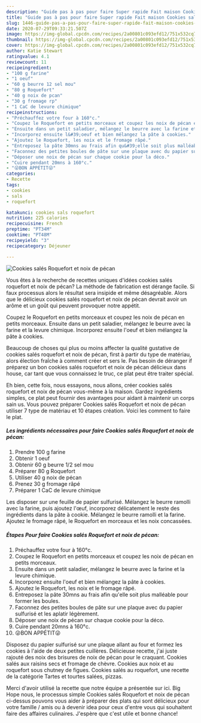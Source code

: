```yaml
---
description: "Guide pas à pas pour faire Super rapide Fait maison Cookies salés Roquefort et noix de pécan"
title: "Guide pas à pas pour faire Super rapide Fait maison Cookies salés Roquefort et noix de pécan"
slug: 1446-guide-pas-a-pas-pour-faire-super-rapide-fait-maison-cookies-sales-roquefort-et-noix-de-pecan
date: 2020-07-29T09:33:21.507Z
image: https://img-global.cpcdn.com/recipes/2a00801c093efd12/751x532cq70/cookies-sales-roquefort-et-noix-de-pecan-photo-principale-de-la-recette.jpg
thumbnail: https://img-global.cpcdn.com/recipes/2a00801c093efd12/751x532cq70/cookies-sales-roquefort-et-noix-de-pecan-photo-principale-de-la-recette.jpg
cover: https://img-global.cpcdn.com/recipes/2a00801c093efd12/751x532cq70/cookies-sales-roquefort-et-noix-de-pecan-photo-principale-de-la-recette.jpg
author: Katie Stewart
ratingvalue: 4.1
reviewcount: 11
recipeingredient:
- "100 g farine"
- "1 oeuf"
- "60 g beurre 12 sel mou"
- "80 g Roquefort"
- "40 g noix de pcan"
- "30 g fromage rp"
- "1 CaC de levure chimique"
recipeinstructions:
- "Préchauffez votre four à 160°c."
- "Coupez le Roquefort en petits morceaux et coupez les noix de pécan en petits morceaux."
- "Ensuite dans un petit saladier, mélangez le beurre avec la farine et la levure chimique."
- "Incorporez ensuite l&#39;oeuf et bien mélangez la pâte à cookies."
- "Ajoutez le Roquefort, les noix et le fromage râpé."
- "Entreposez la pâte 30mns au frais afin qu&#39;elle soit plus malléable pour former les boules."
- "Faconnez des petites boules de pâte sur une plaque avec du papier sulfurisé et les aplatir légèrement."
- "Déposer une noix de pécan sur chaque cookie pour la déco."
- "Cuire pendant 20mns à 160°c."
- "😜BON APPÉTIT😜"
categories:
- Recette
tags:
- cookies
- sals
- roquefort

katakunci: cookies sals roquefort 
nutrition: 225 calories
recipecuisine: French
preptime: "PT34M"
cooktime: "PT48M"
recipeyield: "3"
recipecategory: Déjeuner

---
```



![Cookies salés Roquefort et noix de pécan](https://img-global.cpcdn.com/recipes/2a00801c093efd12/751x532cq70/cookies-sales-roquefort-et-noix-de-pecan-photo-principale-de-la-recette.jpg)

Vous êtes à la recherche de recettes uniques d'idées cookies salés roquefort et noix de pécan? La méthode de fabrication est dérange facile. Si faux processus alors le résultat sera insipide et même désagréable. Alors que le délicieux cookies salés roquefort et noix de pécan devrait avoir un arôme et un goût qui peuvent provoquer notre appétit.

Coupez le Roquefort en petits morceaux et coupez les noix de pécan en petits morceaux. Ensuite dans un petit saladier, mélangez le beurre avec la farine et la levure chimique. Incorporez ensuite l&#39;oeuf et bien mélangez la pâte à cookies.

Beaucoup de choses qui plus ou moins affecter la qualité gustative de cookies salés roquefort et noix de pécan, first à partir du type de matériau, alors élection fraîche à comment créer et sers le. Pas besoin de déranger if préparez un bon cookies salés roquefort et noix de pécan délicieux dans house, car tant que vous connaissez le truc, ce plat peut être traiter spécial.


Eh bien, cette fois, nous essayons, nous allons, créer cookies salés roquefort et noix de pécan vous-même à la maison. Gardez ingrédients simples, ce plat peut fournir des avantages pour aidant à maintenir un corps sain us. Vous pouvez préparer Cookies salés Roquefort et noix de pécan utiliser 7 type de matériau et 10 étapes création. Voici les comment to faire le plat.

<!--inarticleads1-->

##### Les ingrédients nécessaires pour faire Cookies salés Roquefort et noix de pécan:

1. Prendre 100 g farine
1. Obtenir 1 oeuf
1. Obtenir 60 g beurre 1/2 sel mou
1. Préparer 80 g Roquefort
1. Utiliser 40 g noix de pécan
1. Prenez 30 g fromage râpé
1. Préparer 1 CaC de levure chimique


Les disposer sur une feuille de papier sulfurisé. Mélangez le beurre ramolli avec la farine, puis ajoutez l&#39;œuf, incorporez délicatement le reste des ingrédients dans la pâte à cookie. Mélangez le beurre ramolli et la farine. Ajoutez le fromage râpé, le Roquefort en morceaux et les noix concassées. 

<!--inarticleads2-->

##### Étapes Pour faire Cookies salés Roquefort et noix de pécan:

1. Préchauffez votre four à 160°c.
1. Coupez le Roquefort en petits morceaux et coupez les noix de pécan en petits morceaux.
1. Ensuite dans un petit saladier, mélangez le beurre avec la farine et la levure chimique.
1. Incorporez ensuite l&#39;oeuf et bien mélangez la pâte à cookies.
1. Ajoutez le Roquefort, les noix et le fromage râpé.
1. Entreposez la pâte 30mns au frais afin qu&#39;elle soit plus malléable pour former les boules.
1. Faconnez des petites boules de pâte sur une plaque avec du papier sulfurisé et les aplatir légèrement.
1. Déposer une noix de pécan sur chaque cookie pour la déco.
1. Cuire pendant 20mns à 160°c.
1. 😜BON APPÉTIT😜


Disposez du papier sulfurisé sur une plaque allant au four et formez les cookies à l&#39;aide de deux petites cuillères. Délicieuse recette, j&#39;ai juste rajouté des noix des brisures de noix de pécan pour le craquant. Cookies salés aux raisins secs et fromage de chèvre. Cookies aux noix et au roquefort sous chutney de figues. Cookies salés au roquefort, une recette de la catégorie Tartes et tourtes salées, pizzas. 


Merci d'avoir utilisé la recette que notre équipe a présentée sur ici. Big Hope nous, le processus simple Cookies salés Roquefort et noix de pécan ci-dessus pouvons vous aider à préparer des plats qui sont délicieux pour votre famille / amis ou à devenir idea pour ceux d'entre vous qui souhaitent faire des affaires culinaires. J'espère que c'est utile et bonne chance!

